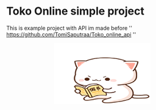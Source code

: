 # Toko Online simple project

This is example project with API im made before 
'' https://github.com/TomiSaputraa/Toko_online_api ''

<img src="https://raw.githubusercontent.com/TomiSaputraa/TomiSaputraa/main/peach-cat-mochi-peach-cat.gif" style="max-width: 100%; height: 160px; display: block; margin-left: auto;
margin-right: auto; width: 50%;" data-target="animated-image.originalImage">
